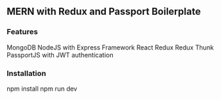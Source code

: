 ## MERN with Redux and Passport Boilerplate

### Features
MongoDB
NodeJS with Express Framework
React
Redux
Redux Thunk
PassportJS with JWT authentication

### Installation
npm install
npm run dev
